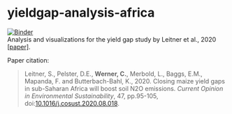 # yieldgap-analysis-africa

[![Binder](https://mybinder.org/badge_logo.svg)](https://mybinder.org/v2/gh/cwerner/yeildgap-analysis-africa/master?filepath=analysis.ipynb)  
Analysis and visualizations for the yield gap study by Leitner et al., 2020 [[paper]](https://www.sciencedirect.com/science/article/pii/S1877343520300737).

Paper citation:  
> Leitner, S., Pelster, D.E., **Werner, C.**, Merbold, L., Baggs, E.M., Mapanda, F. and Butterbach-Bahl, K., 2020. Closing maize yield gaps in sub-Saharan Africa will boost soil N2O emissions. *Current Opinion in Environmental Sustainability*, 47, pp.95-105, doi:[10.1016/j.cosust.2020.08.018](https://doi.org/10.1016/j.cosust.2020.08.018).
